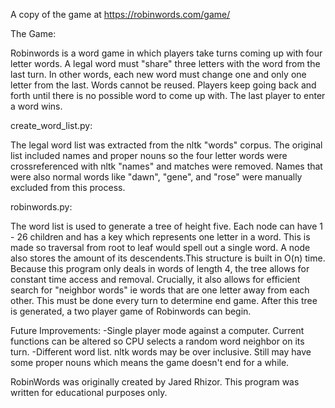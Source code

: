 A copy of the game at https://robinwords.com/game/

The Game:

  Robinwords is a word game in which players take turns coming up with four letter words. A legal word must "share" three letters with the word from the last turn. In other words, each new word must change one and only one letter from the last. Words cannot be reused. Players keep going back and forth until there is no possible word to come up with. The last player to enter a word wins. 


create_word_list.py:

  The legal word list was extracted from the nltk "words" corpus. The original list included names and proper nouns so the four letter words were crossreferenced with nltk "names" and matches were removed. Names that were also normal words like "dawn", "gene", and "rose" were manually excluded from this process. 


robinwords.py:

  The word list is used to generate a tree of height five. Each node can have 1 - 26 children and has a key which represents one letter in a word. This is made so traversal from root to leaf would spell out a single word. A node also stores the amount of its descendents.This structure is built in O(n) time. Because this program only deals in words of length 4, the tree allows for constant time access and removal. Crucially, it also allows for efficient search for "neighbor words" ie words that are one letter away from each other. This must be done every turn to determine end game. After this tree is generated, a two player game of Robinwords can begin.


Future Improvements:
  -Single player mode against a computer. Current functions can be altered so CPU selects a random word neighbor on its turn.
  -Different word list. nltk words may be over inclusive. Still may have some proper nouns which means the game doesn't end for a while.

RobinWords was originally created by Jared Rhizor. This program was written for educational purposes only.
